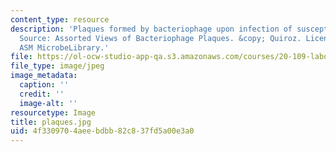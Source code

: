```yaml
---
content_type: resource
description: 'Plaques formed by bacteriophage upon infection of susceptible bacteria.
  Source: Assorted Views of Bacteriophage Plaques. &copy; Quiroz. Licensed for use,
  ASM MicrobeLibrary.'
file: https://ol-ocw-studio-app-qa.s3.amazonaws.com/courses/20-109-laboratory-fundamentals-in-biological-engineering-fall-2007/4f3309704aeebdbb82c837fd5a00e3a0_plaques.jpg
file_type: image/jpeg
image_metadata:
  caption: ''
  credit: ''
  image-alt: ''
resourcetype: Image
title: plaques.jpg
uid: 4f330970-4aee-bdbb-82c8-37fd5a00e3a0
---
```

